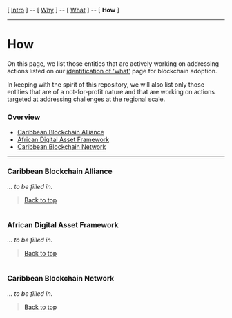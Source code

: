 [ [Intro](README.md) ] -- [ [Why](10-why.md) ] -- [ [What](20-what.md) ] -- [ **How** ]

-----
# How

On this page, we list those entities that are actively working on addressing actions listed on our [identification of 'what'](10-why.md) page for blockchain adoption. 

In keeping with the spirit of this repository, we will also list only those entities that are of a not-for-profit nature and that are working on actions targeted at addressing challenges at the regional scale.


### Overview

* [Caribbean Blockchain Alliance](30-how.md#caribbean-blockchain-alliance)
* [African Digital Asset Framework](30-how.md#african-digital-asset-framework)
* [Caribbean Blockchain Network](30-how.md#caribbean-blockchain-network)

---

### Caribbean Blockchain Alliance

*... to be filled in.*

> [Back to top](30-how.md#overview)

#
### African Digital Asset Framework

*... to be filled in.*

> [Back to top](30-how.md#overview)

#
### Caribbean Blockchain Network

*... to be filled in.*

> [Back to top](30-how.md#overview)
